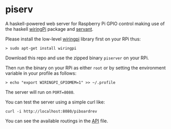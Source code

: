 # piserv

A haskell-powered web server for Raspberry Pi GPIO control making use of the haskell [wiringPi](https://hackage.haskell.org/package/wiringPi) package and [servant](https://hackage.haskell.org/package/servant).

Please install the low-level [wiringpi](http://wiringpi.com/) library first on your RPi thus:

```
> sudo apt-get install wiringpi
```

Download this repo and use the zipped binary `piserver` on your RPi.

Then run the binary on your RPi as either `root` or by setting the environment variable in your profile as follows:

```
> echo "export WIRINGPI_GPIOMEM=1" >> ~/.profile
```

The server will run on `PORT=8080`.

You can test the server using a simple curl like:

```
curl -i http://localhost:8080/piboardrev
```

You can see the available routings in the [API](https://github.com/jamesthompson/piserv/blob/master/src/Piserv/API.hs#L98-L122) file.


